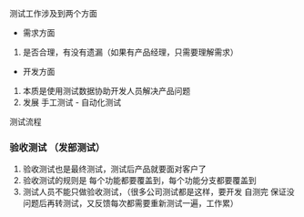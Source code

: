 测试工作涉及到两个方面
* 需求方面
1. 是否合理，有没有遗漏（如果有产品经理，只需要理解需求）
* 开发方面 
1. 本质是使用测试数据协助开发人员解决产品问题
2. 发展 手工测试 - 自动化测试


测试流程
### 验收测试 （发部测试）
1. 验收测试也是最终测试，测试后产品就要面对客户了
2. 验收测试的规则是 每个功能都要覆盖到，每个功能分支都要覆盖到
1. 测试人员不能只做验收测试，（很多公司测试都是这样，要开发 自测完 保证没问题后再转测试，又反馈每次都需要重新测试一遍，工作累）